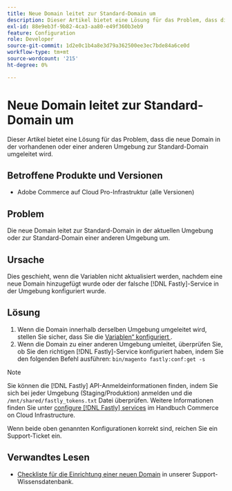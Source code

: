 ```yaml
---
title: Neue Domain leitet zur Standard-Domain um
description: Dieser Artikel bietet eine Lösung für das Problem, dass die neue Domain in der vorhandenen oder einer anderen Umgebung zur Standard-Domain umgeleitet wird.
exl-id: 88e9eb3f-9b82-4ca3-aa80-e49f360b3eb9
feature: Configuration
role: Developer
source-git-commit: 1d2e0c1b4a8e3d79a362500ee3ec7bde84a6ce0d
workflow-type: tm+mt
source-wordcount: '215'
ht-degree: 0%

---
```


# Neue Domain leitet zur Standard-Domain um

Dieser Artikel bietet eine Lösung für das Problem, dass die neue Domain in der vorhandenen oder einer anderen Umgebung zur Standard-Domain umgeleitet wird.

## Betroffene Produkte und Versionen

* Adobe Commerce auf Cloud Pro-Infrastruktur (alle Versionen)

## Problem

Die neue Domain leitet zur Standard-Domain in der aktuellen Umgebung oder zur Standard-Domain einer anderen Umgebung um.

## Ursache

Dies geschieht, wenn die Variablen nicht aktualisiert werden, nachdem eine neue Domain hinzugefügt wurde oder der falsche [!DNL Fastly]-Service in der Umgebung konfiguriert wurde.

## Lösung

1. Wenn die Domain innerhalb derselben Umgebung umgeleitet wird, stellen Sie sicher, dass Sie die [Variablen“ konfiguriert ](https://experienceleague.adobe.com/docs/commerce-cloud-service/user-guide/configure-store/multiple-sites.html#modify-variables).
1. Wenn die Domain zu einer anderen Umgebung umleitet, überprüfen Sie, ob Sie den richtigen [!DNL Fastly]-Service konfiguriert haben, indem Sie den folgenden Befehl ausführen: `bin/magento fastly:conf:get -s`

>[!NOTE]
>
>Sie können die [!DNL Fastly] API-Anmeldeinformationen finden, indem Sie sich bei jeder Umgebung (Staging/Produktion) anmelden und die `/mnt/shared/fastly_tokens.txt` Datei überprüfen. Weitere Informationen finden Sie unter [configure [!DNL Fastly] services](https://experienceleague.adobe.com/docs/commerce-cloud-service/user-guide/cdn/setup-fastly/fastly-configuration.html) im Handbuch Commerce on Cloud Infrastructure.

Wenn beide oben genannten Konfigurationen korrekt sind, reichen Sie ein Support-Ticket ein.

## Verwandtes Lesen

* [Checkliste für die Einrichtung einer neuen Domain](https://experienceleague.adobe.com/docs/commerce-knowledge-base/kb/how-to/checklist-for-setting-up-a-new-domain.html) in unserer Support-Wissensdatenbank.

